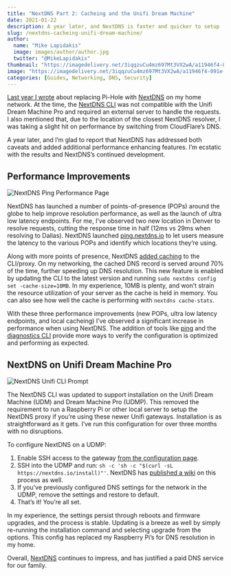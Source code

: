 ```yaml
---
title: "NextDNS Part 2: Cacheing and the Unifi Dream Machine"
date: 2021-01-22
description: A year later, and NextDNS is faster and quicker to setup
slug: /nextdns-cacheing-unifi-dream-machine/
author:
  name: "Mike Lapidakis"
  image: images/author/author.jpg
  twitter: "@MikeLapidakis"
thumbnail: "https://imagedelivery.net/3iqqzuCu4mz697Mt3VX2wA/a11946f4-091e-467b-bb19-01b53d558d00/thumbnail"
image: "https://imagedelivery.net/3iqqzuCu4mz697Mt3VX2wA/a11946f4-091e-467b-bb19-01b53d558d00/hero"
categories: [Guides, Networking, DNS, Security]
---
```


[Last year I wrote](/replacing-pi-hole-with-nextdns/) about replacing Pi-Hole with [NextDNS](https://nextdns.io/?from=vysg25gu) on my home network. At the time, the [NextDNS CLI](https://github.com/nextdns/nextdns) was not compatible with the Unifi Dream Machine Pro and required an external server to handle the requests. I also mentioned that, due to the location of the closest NextDNS resolver, I was taking a slight hit on performance by switching from CloudFlare’s DNS.

A year later, and I’m glad to report that NextDNS has addressed both caveats and added additional performance enhancing features. I’m ecstatic with the results and NextDNS’s continued development.

## Performance Improvements

![NextDNS Ping Performance Page](https://imagedelivery.net/3iqqzuCu4mz697Mt3VX2wA/0e4831b3-af04-4c8d-c134-00a23af7d000/post)

NextDNS has launched a number of points-of-presence (POPs) around the globe to help improve resolution performance, as well as the launch of ultra low latency endpoints. For me, I’ve observed two new location in Denver to resolve requests, cutting the response time in half (12ms vs 29ms when resolving to Dallas). NextDNS launched [ping.nextdns.io](https://ping.nextdns.io) to let users measure the latency to the various POPs and identify which locations they’re using.

Along with more points of presence, NextDNS [added caching](https://github.com/nextdns/nextdns/wiki/Cache-Configuration) to the CLI/proxy. On my networking, the cached DNS record is served around 70% of the time, further speeding up DNS resolution. This new feature is enabled by updating the CLI to the latest version and running `sudo nextdns config set -cache-size=10MB`. In my experience, 10MB is plenty, and won’t strain the resource utilization of your server as the cache is held in memory. You can also see how well the cache is performing with `nextdns cache-stats`.

With these three performance improvements (new POPs, ultra low latency endpoints, and local cacheing) I’ve observed a significant increase in performance when using NextDNS. The addition of tools like [ping](https://pinig.nextdns.io) and the [diagnostics CLI](https://help.nextdns.io/t/y4hmvcx/report-network-latency-issue) provide more ways to verify the configuration is optimized and performing as expected.

## NextDNS on Unifi Dream Machine Pro

![NextDNS Unifi CLI Prompt](https://imagedelivery.net/3iqqzuCu4mz697Mt3VX2wA/e5f07cfe-5552-4680-3c87-d2029006ce00/post)

The NextDNS CLI was updated to support installation on the Unifi Dream Machine (UDM) and Dream Machine Pro (UDMP). This removed the requirement to run a Raspberry Pi or other local server to setup the NextDNS proxy if you’re using these newer Unifi gateways. Installation is as straightforward as it gets. I’ve run this configuration for over three months with no disruptions.

To configure NextDNS on a UDMP:

1. Enable SSH access to the gateway [from the configuration page](https://help.ui.com/hc/en-us/articles/360049612874-UniFi-UDM-How-to-Login-to-the-Dream-Machine-using-SSH).
2. SSH into the UDMP and run: `sh -c 'sh -c "$(curl -sL https://nextdns.io/install)"'`. NextDNS has [published a wiki](https://github.com/nextdns/nextdns/wiki/UnifiOS) on this process as well.
3. If you’ve previously configured DNS settings for the network in the UDMP, remove the settings and restore to default.
4. That’s it! You’re all set.

In my experience, the settings persist through reboots and firmware upgrades, and the process is stable. Updating is a breeze as well by simply re-running the installation command and selecting upgrade from the options. This config has replaced my Raspberry Pi’s for DNS resolution in my home.

Overall, [NextDNS](https://nextdns.io/?from=vysg25gu) continues to impress, and has justified a paid DNS service for our family.
